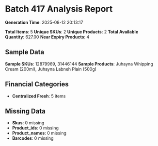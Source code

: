 # Batch 417 Analysis Report

**Generation Time**: 2025-08-12 20:13:17

**Total Items**: 5
**Unique SKUs**: 2
**Unique Products**: 2
**Total Available Quantity**: 627.00
**Near Expiry Products**: 4

## Sample Data
**Sample SKUs**: 12879969, 31446144
**Sample Products**: Juhayna Whipping Cream (200ml), Juhayna Labneh Plain (500g)

## Financial Categories
- **Centralized Fresh**: 5 items

## Missing Data
- **Skus**: 0 missing
- **Product_ids**: 0 missing
- **Product_names**: 0 missing
- **Barcodes**: 0 missing
